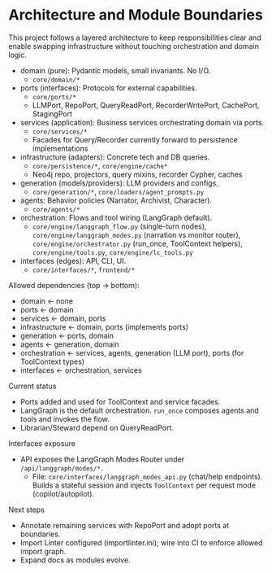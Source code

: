 # Architecture and Module Boundaries

This project follows a layered architecture to keep responsibilities clear and enable swapping infrastructure without touching orchestration and domain logic.

- domain (pure): Pydantic models, small invariants. No I/O.
  - `core/domain/*`
- ports (interfaces): Protocols for external capabilities.
  - `core/ports/*`
  - LLMPort, RepoPort, QueryReadPort, RecorderWritePort, CachePort, StagingPort
- services (application): Business services orchestrating domain via ports.
  - `core/services/*`
  - Facades for Query/Recorder currently forward to persistence implementations
- infrastructure (adapters): Concrete tech and DB queries.
  - `core/persistence/*`, `core/engine/cache*`
  - Neo4j repo, projectors, query mixins, recorder Cypher, caches
- generation (models/providers): LLM providers and configs.
  - `core/generation/*`, `core/loaders/agent_prompts.py`
- agents: Behavior policies (Narrator, Archivist, Character).
  - `core/agents/*`
- orchestration: Flows and tool wiring (LangGraph default).
  - `core/engine/langgraph_flow.py` (single-turn nodes), `core/engine/langgraph_modes.py` (narration vs monitor router),
    `core/engine/orchestrator.py` (run_once, ToolContext helpers), `core/engine/tools.py`, `core/engine/lc_tools.py`
- interfaces (edges): API, CLI, UI.
  - `core/interfaces/*`, `frontend/*`

Allowed dependencies (top → bottom):

- domain ← none
- ports ← domain
- services ← domain, ports
- infrastructure ← domain, ports (implements ports)
- generation ← ports, domain
- agents ← generation, domain
- orchestration ← services, agents, generation (LLM port), ports (for ToolContext types)
- interfaces ← orchestration, services

Current status

- Ports added and used for ToolContext and service facades.
- LangGraph is the default orchestration. `run_once` composes agents and tools and invokes the flow.
- Librarian/Steward depend on QueryReadPort.

Interfaces exposure

- API exposes the LangGraph Modes Router under `/api/langgraph/modes/*`.
  - File: `core/interfaces/langgraph_modes_api.py` (chat/help endpoints). Builds a stateful session and injects `ToolContext` per request mode (copilot/autopilot).

Next steps

- Annotate remaining services with RepoPort and adopt ports at boundaries.
- Import Linter configured (importlinter.ini); wire into CI to enforce allowed import graph.
- Expand docs as modules evolve.
